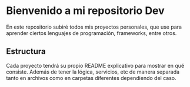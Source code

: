 # Bienvenido a mi repositorio Dev

En este repositorio subiré todos mis proyectos personales, que use para aprender ciertos lenguajes de programación, frameworks, entre otros.

## Estructura

Cada proyecto tendrá su propio README explicativo para mostrar en qué consiste. Además de tener la lógica, servicios, etc  de manera separada tanto en archivos como en carpetas diferentes dependiendo del caso.  
